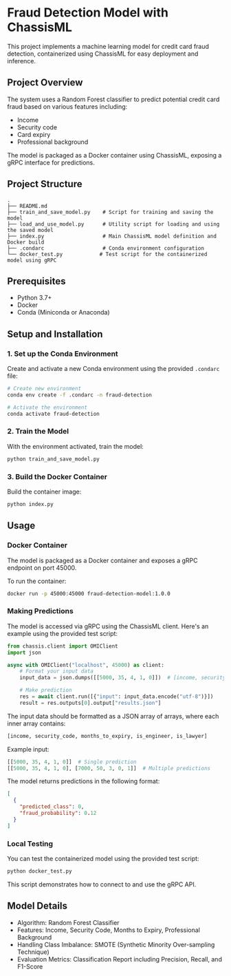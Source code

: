 # Fraud Detection Model with ChassisML

This project implements a machine learning model for credit card fraud detection, containerized using ChassisML for easy deployment and inference.

## Project Overview

The system uses a Random Forest classifier to predict potential credit card fraud based on various features including:

- Income
- Security code
- Card expiry
- Professional background

The model is packaged as a Docker container using ChassisML, exposing a gRPC interface for predictions.

## Project Structure

```
.
├── README.md
├── train_and_save_model.py    # Script for training and saving the model
├── load_and_use_model.py      # Utility script for loading and using the saved model
├── index.py                   # Main ChassisML model definition and Docker build
├── .condarc                   # Conda environment configuration
└── docker_test.py            # Test script for the containerized model using gRPC
```

## Prerequisites

- Python 3.7+
- Docker
- Conda (Miniconda or Anaconda)

## Setup and Installation

### 1. Set up the Conda Environment

Create and activate a new Conda environment using the provided `.condarc` file:

```bash
# Create new environment
conda env create -f .condarc -n fraud-detection

# Activate the environment
conda activate fraud-detection
```

### 2. Train the Model

With the environment activated, train the model:

```bash
python train_and_save_model.py
```

### 3. Build the Docker Container

Build the container image:

```bash
python index.py
```

## Usage

### Docker Container

The model is packaged as a Docker container and exposes a gRPC endpoint on port 45000.

To run the container:

```bash
docker run -p 45000:45000 fraud-detection-model:1.0.0
```

### Making Predictions

The model is accessed via gRPC using the ChassisML client. Here's an example using the provided test script:

```python
from chassis.client import OMIClient
import json

async with OMIClient("localhost", 45000) as client:
    # Format your input data
    input_data = json.dumps([[5000, 35, 4, 1, 0]])  # [income, security_code, months_to_expiry, is_engineer, is_lawyer]

    # Make prediction
    res = await client.run([{"input": input_data.encode("utf-8")}])
    result = res.outputs[0].output["results.json"]
```

The input data should be formatted as a JSON array of arrays, where each inner array contains:

```python
[income, security_code, months_to_expiry, is_engineer, is_lawyer]
```

Example input:

```python
[[5000, 35, 4, 1, 0]]  # Single prediction
[[5000, 35, 4, 1, 0], [7000, 50, 3, 0, 1]]  # Multiple predictions
```

The model returns predictions in the following format:

```json
[
  {
    "predicted_class": 0,
    "fraud_probability": 0.12
  }
]
```

### Local Testing

You can test the containerized model using the provided test script:

```bash
python docker_test.py
```

This script demonstrates how to connect to and use the gRPC API.

## Model Details

- Algorithm: Random Forest Classifier
- Features: Income, Security Code, Months to Expiry, Professional Background
- Handling Class Imbalance: SMOTE (Synthetic Minority Over-sampling Technique)
- Evaluation Metrics: Classification Report including Precision, Recall, and F1-Score
